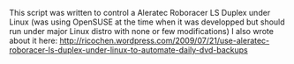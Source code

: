 This script was written to control a Aleratec Roboracer LS Duplex under Linux (was using OpenSUSE at the time when it was developped but should run under major Linux distro with none or few modifications)
I also wrote about it here:
http://ricochen.wordpress.com/2009/07/21/use-aleratec-roboracer-ls-duplex-under-linux-to-automate-daily-dvd-backups
